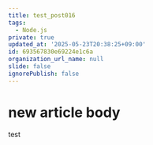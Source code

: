 ```yaml
---
title: test_post016
tags:
  - Node.js
private: true
updated_at: '2025-05-23T20:38:25+09:00'
id: 693567830e69224e1c6a
organization_url_name: null
slide: false
ignorePublish: false
---
```

# new article body
test
